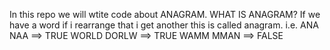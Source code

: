In this repo we will wtite code about ANAGRAM.
WHAT IS ANAGRAM?
If we have a word if i rearrange that i get another this is called anagram.
i.e.
ANA  NAA  ==> TRUE
WORLD DORLW ==> TRUE
WAMM  MMAN ==> FALSE